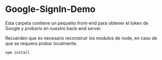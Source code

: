 # Google-SignIn-Demo

Esta carpeta contiene un pequeño front-end para obtener el token de Google y probarlo en nuestro back-end server.

Recuerden que es necesario reconstruir los modulos de node, en caso de que se requiera probar localmente.

````
npm install
````